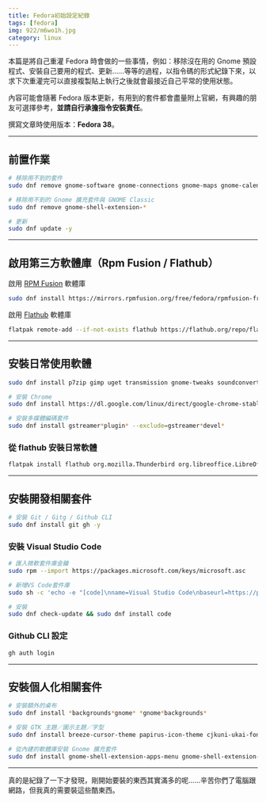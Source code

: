 ```yaml
---
title: Fedora初始設定紀錄
tags: [fedora]
img: 922/m6wo1h.jpg
category: linux
---
```


本篇是將自己重灌 Fedora 時會做的一些事情，例如：移除沒在用的 Gnome 預設程式、安裝自己要用的程式、更新……等等的過程，以指令碼的形式紀錄下來，以求下次重灌完可以直接複製貼上執行之後就會最接近自己平常的使用狀態。

<!--more-->

內容可能會隨著 Fedora 版本更新，有用到的套件都會盡量附上官網，有興趣的朋友可選擇參考，**並請自行承擔指令安裝責任**。

撰寫文章時使用版本：**Fedora 38**。

---

## 前置作業

```bash
# 移除用不到的套件
sudo dnf remove gnome-software gnome-connections gnome-maps gnome-calendar totem gnome-boxes cheese gnome-contacts simple-scan gnome-photos ibus-libpinyin ibus-libzhuyin gnome-tour fedora-chromium-config libreoffice* rhythmbox -y
```

```bash
# 移除用不到的 Gnome 擴充套件與 GNOME Classic
sudo dnf remove gnome-shell-extension-*
```

```bash
# 更新
sudo dnf update -y
```

---

## 啟用第三方軟體庫（Rpm Fusion / Flathub）

啟用 [RPM Fusion](https://rpmfusion.org/) 軟體庫

```bash
sudo dnf install https://mirrors.rpmfusion.org/free/fedora/rpmfusion-free-release-$(rpm -E %fedora).noarch.rpm https://mirrors.rpmfusion.org/free/fedora/rpmfusion-nonfree-release-$(rpm -E %fedora).noarch.rpm
```

啟用 [Flathub](https://flathub.org/home) 軟體庫

```bash
flatpak remote-add --if-not-exists flathub https://flathub.org/repo/flathub.flatpakrepo && flatpak remote-modify --enable flathub
```

---

## 安裝日常使用軟體

```bash
sudo dnf install p7zip gimp uget transmission gnome-tweaks soundconverter ibus-chewing VirtualBox android-tools remmina mediawriter gnome-console megasync nautilus-megasync -y
```

```bash
# 安裝 Chrome
sudo dnf install https://dl.google.com/linux/direct/google-chrome-stable_current_x86_64.rpm
```

```bash
# 安裝多媒體編碼套件
sudo dnf install gstreamer*plugin* --exclude=gstreamer*devel*
```

### 從 flathub 安裝日常軟體

```bash
flatpak install flathub org.mozilla.Thunderbird org.libreoffice.LibreOffice com.spotify.Client com.valvesoftware.Steam org.videolan.VLC com.github.unrud.VideoDownloader
```

---

## 安裝開發相關套件

```bash
# 安裝 Git / Gitg / Github CLI
sudo dnf install git gh -y
```

### 安裝 Visual Studio Code

```bash
# 匯入微軟套件庫金鑰
sudo rpm --import https://packages.microsoft.com/keys/microsoft.asc
```

```bash
# 新增VS Code套件庫
sudo sh -c 'echo -e "[code]\nname=Visual Studio Code\nbaseurl=https://packages.microsoft.com/yumrepos/vscode\nenabled=1\ngpgcheck=1\ngpgkey=https://packages.microsoft.com/keys/microsoft.asc" > /etc/yum.repos.d/vscode.repo'
```

```bash
# 安裝
sudo dnf check-update && sudo dnf install code
```

### Github CLI 設定

```bash
gh auth login
```

---

## 安裝個人化相關套件

```bash
# 安裝額外的桌布
sudo dnf install *backgrounds*gnome* *gnome*backgrounds*
```

```bash
# 安裝 GTK 主題／圖示主題／字型
sudo dnf install breeze-cursor-theme papirus-icon-theme cjkuni-ukai-fonts cjkuni-uming-fonts wqy-microhei-fonts google-noto-sans-cjk-tc-fonts google-noto-sans-mono-cjk-tc-fonts google-noto-serif-cjk-tc-fonts adobe-source-han-sans-tw-fonts adobe-source-han-serif-tw-fonts
```

```bash
# 從內建的軟體庫安裝 Gnome 擴充套件
sudo dnf install gnome-shell-extension-apps-menu gnome-shell-extension-blur-my-shell gnome-shell-extension-caffeine gnome-shell-extension-dash-to-dock gnome-shell-extension-drive-menu gnome-shell-extension-freon gnome-shell-extension-drive-menu gnome-shell-extension-just-perfection gnome-shell-extension-no-overview gnome-shell-extension-places-menu -y
```

---

真的是紀錄了一下才發現，剛開始要裝的東西其實滿多的呢……辛苦你們了電腦跟網路，但我真的需要裝這些酷東西。
